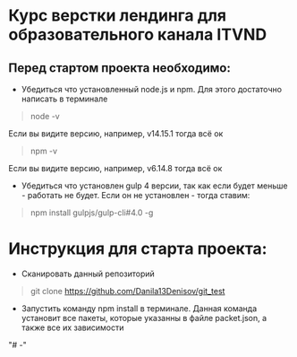 # Курс верстки лендинга для образовательного канала ITVND

## Перед стартом проекта необходимо:

* Убедиться что установленный node.js и npm. Для этого достаточно написать в терминале
> node -v

Если вы видите версию, например, v14.15.1 тогда всё ок

> npm -v

Если вы видите версию, например, v6.14.8 тогда всё ок

* Убедиться что установлен gulp 4 версии, так как если будет меньше - работать не будет. 
  Если он не установлен - тогда ставим:

> npm install gulpjs/gulp-cli#4.0 -g

# Инструкция для старта проекта:
* Сканировать данный репозиторий
> git clone https://github.com/Danila13Denisov/git_test

* Запустить команду npm install в терминале. Данная команда установит все пакеты, которые указанны в файле
packet.json, а также все их зависимости


"# -" 
